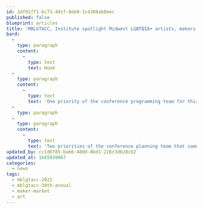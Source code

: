 ```yaml
---
id: 1df01ff1-bc73-4dcf-8de0-3c4308ab8eec
published: false
blueprint: articles
title: 'MBLGTACC, Institute spotlight Midwest LGBTQIA+ artists, makers'
bard:
  -
    type: paragraph
    content:
      -
        type: text
        text: Hook
  -
    type: paragraph
    content:
      -
        type: text
        text: 'One priority of the conference programming team for this year''s conference was to exp'
  -
    type: paragraph
  -
    type: paragraph
    content:
      -
        type: text
        text: 'Two priorities of the conference planning team that came into particular alignment were creating new opportunities for interactivity a'
updated_by: cc1d6f85-bab6-480d-8bd1-226c3d628cb2
updated_at: 1665939867
categories:
  - news
tags:
  - mblgtacc-2022
  - mblgtacc-30th-annual
  - maker-market
  - art
---
```

